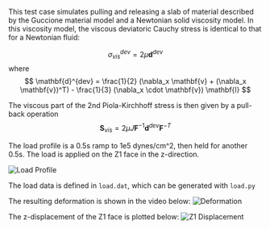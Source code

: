 This test case simulates pulling and releasing a slab of material
described by the Guccione material model and a Newtonian solid viscosity model. 
In this viscosity model, the viscous deviatoric Cauchy stress is identical to that
for a Newtonian fluid:

$$
\sigma^{dev}_{vis} = 2 \mu \mathbf{d}^{dev}
$$
where
$$
\mathbf{d}^{dev} = \frac{1}{2} (\nabla_x \mathbf{v} + (\nabla_x \mathbf{v})^T) - \frac{1}{3} (\nabla_x \cdot \mathbf{v}) \mathbf{I}
$$

The viscous part of the 2nd Piola-Kirchhoff stress is then given by a pull-back operation
$$
\mathbf{S}_{vis} = 2 \mu J \mathbf{F}^{-1} \mathbf{d}^{dev} \mathbf{F}^{-T}
$$

The load profile is a 0.5s ramp to 1e5 dynes/cm^2, then held for another 0.5s. 
The load is applied on the Z1 face in the z-direction.

![Load Profile](load.png)

The load data is defined in `load.dat`, which can be generated with
`load.py`

The resulting deformation is shown in the video below:
![Deformation](movie.gif)

The z-displacement of the Z1 face is plotted below:
![Z1 Displacement](z1_face_displacement.png)


